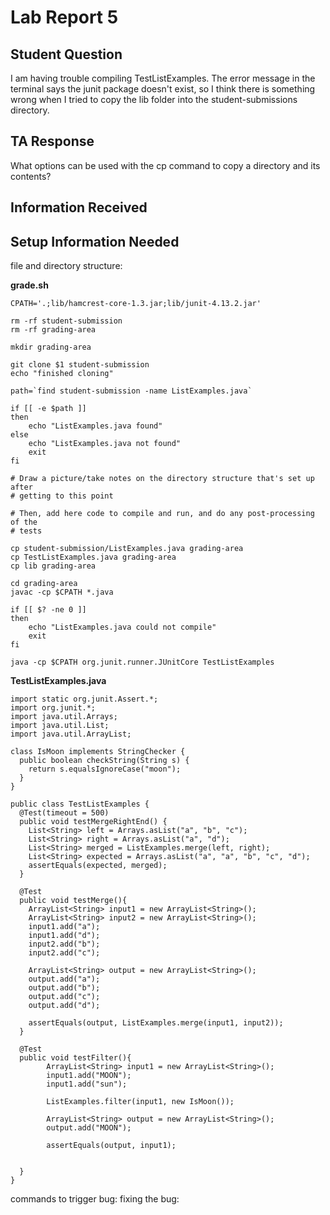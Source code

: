 # Lab Report 5

## Student Question
I am having trouble compiling TestListExamples. The error message in the terminal says the junit package doesn't exist, so I think there is something wrong when I tried to copy the lib folder into the student-submissions directory.


## TA Response
What options can be used with the cp command to copy a directory and its contents? 

## Information Received

## Setup Information Needed
file and directory structure:

**grade.sh**
```
CPATH='.;lib/hamcrest-core-1.3.jar;lib/junit-4.13.2.jar'

rm -rf student-submission
rm -rf grading-area

mkdir grading-area

git clone $1 student-submission
echo "finished cloning"

path=`find student-submission -name ListExamples.java`

if [[ -e $path ]]
then
    echo "ListExamples.java found"
else
    echo "ListExamples.java not found"
    exit
fi

# Draw a picture/take notes on the directory structure that's set up after
# getting to this point

# Then, add here code to compile and run, and do any post-processing of the
# tests

cp student-submission/ListExamples.java grading-area
cp TestListExamples.java grading-area
cp lib grading-area

cd grading-area
javac -cp $CPATH *.java

if [[ $? -ne 0 ]]
then
    echo "ListExamples.java could not compile"
    exit
fi

java -cp $CPATH org.junit.runner.JUnitCore TestListExamples
```

**TestListExamples.java**
```
import static org.junit.Assert.*;
import org.junit.*;
import java.util.Arrays;
import java.util.List;
import java.util.ArrayList;

class IsMoon implements StringChecker {
  public boolean checkString(String s) {
    return s.equalsIgnoreCase("moon");
  }
}

public class TestListExamples {
  @Test(timeout = 500)
  public void testMergeRightEnd() {
    List<String> left = Arrays.asList("a", "b", "c");
    List<String> right = Arrays.asList("a", "d");
    List<String> merged = ListExamples.merge(left, right);
    List<String> expected = Arrays.asList("a", "a", "b", "c", "d");
    assertEquals(expected, merged);
  }

  @Test
  public void testMerge(){
    ArrayList<String> input1 = new ArrayList<String>();
    ArrayList<String> input2 = new ArrayList<String>();
    input1.add("a");
    input1.add("d");
    input2.add("b");
    input2.add("c");

    ArrayList<String> output = new ArrayList<String>();
    output.add("a");
    output.add("b");
    output.add("c");
    output.add("d");

    assertEquals(output, ListExamples.merge(input1, input2));
  }

  @Test
  public void testFilter(){
        ArrayList<String> input1 = new ArrayList<String>();
        input1.add("MOON");
        input1.add("sun");
       
        ListExamples.filter(input1, new IsMoon());

        ArrayList<String> output = new ArrayList<String>();
        output.add("MOON");

        assertEquals(output, input1);


  }
}
```
commands to trigger bug:
fixing the bug:

